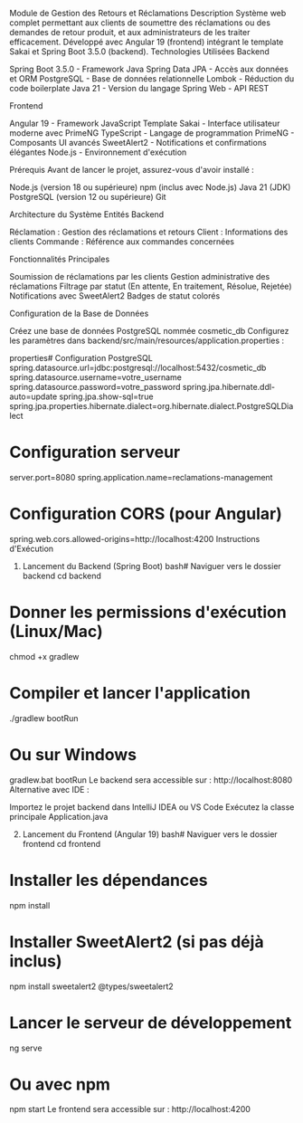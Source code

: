 Module de Gestion des Retours et Réclamations
Description
Système web complet permettant aux clients de soumettre des réclamations ou des demandes de retour produit, et aux administrateurs de les traiter efficacement. Développé avec Angular 19 (frontend) intégrant le template Sakai et Spring Boot 3.5.0 (backend).
Technologies Utilisées
Backend

Spring Boot 3.5.0 - Framework Java
Spring Data JPA - Accès aux données et ORM
PostgreSQL - Base de données relationnelle
Lombok - Réduction du code boilerplate
Java 21 - Version du langage
Spring Web - API REST

Frontend

Angular 19 - Framework JavaScript
Template Sakai - Interface utilisateur moderne avec PrimeNG
TypeScript - Langage de programmation
PrimeNG - Composants UI avancés
SweetAlert2 - Notifications et confirmations élégantes
Node.js - Environnement d'exécution

Prérequis
Avant de lancer le projet, assurez-vous d'avoir installé :

Node.js (version 18 ou supérieure)
npm (inclus avec Node.js)
Java 21 (JDK)
PostgreSQL (version 12 ou supérieure)
Git

Architecture du Système
Entités Backend

Réclamation : Gestion des réclamations et retours
Client : Informations des clients
Commande : Référence aux commandes concernées

Fonctionnalités Principales

Soumission de réclamations par les clients
Gestion administrative des réclamations
Filtrage par statut (En attente, En traitement, Résolue, Rejetée)
Notifications avec SweetAlert2
Badges de statut colorés

Configuration de la Base de Données

Créez une base de données PostgreSQL nommée cosmetic_db
Configurez les paramètres dans backend/src/main/resources/application.properties :

properties# Configuration PostgreSQL
spring.datasource.url=jdbc:postgresql://localhost:5432/cosmetic_db
spring.datasource.username=votre_username
spring.datasource.password=votre_password
spring.jpa.hibernate.ddl-auto=update
spring.jpa.show-sql=true
spring.jpa.properties.hibernate.dialect=org.hibernate.dialect.PostgreSQLDialect

# Configuration serveur
server.port=8080
spring.application.name=reclamations-management

# Configuration CORS (pour Angular)
spring.web.cors.allowed-origins=http://localhost:4200
Instructions d'Exécution
1. Lancement du Backend (Spring Boot)
bash# Naviguer vers le dossier backend
cd backend

# Donner les permissions d'exécution (Linux/Mac)
chmod +x gradlew

# Compiler et lancer l'application
./gradlew bootRun

# Ou sur Windows
gradlew.bat bootRun
Le backend sera accessible sur : http://localhost:8080
Alternative avec IDE :

Importez le projet backend dans IntelliJ IDEA ou VS Code
Exécutez la classe principale Application.java

2. Lancement du Frontend (Angular 19)
bash# Naviguer vers le dossier frontend
cd frontend

# Installer les dépendances
npm install

# Installer SweetAlert2 (si pas déjà inclus)
npm install sweetalert2 @types/sweetalert2

# Lancer le serveur de développement
ng serve

# Ou avec npm
npm start
Le frontend sera accessible sur : http://localhost:4200
